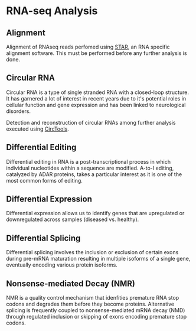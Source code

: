 # RNA-seq Analysis

## Alignment 
Alignment of RNAseq reads perfomed using [STAR](https://github.com/alexdobin/STAR.git), an RNA specific alignment software. This must be performed before any further analysis is done.
## Circular RNA
Circular RNA is a type of single stranded RNA with a closed-loop structure. It has garnered a lot of interest in recent years due to it's potential roles in cellular function and gene expression and has been linked to neurological disorders. 

Detection and reconstruction of circular RNAs among further analysis executed using [CircTools](https://github.com/dieterich-lab/circtools/tree/master).

## Differential Editing
Differential editing in RNA is a post-transcriptional process in which individual nucleotides within a sequence are modified. A-to-I editing, catalyzed by ADAR proteins, takes a particular interest as it is one of the most common forms of editing. 

## Differential Expression
Differential expression allows us to identify genes that are upregulated or downregulated across samples (diseased vs. healthy). 

## Differential Splicing
Differential splicing involves the inclusion or exclusion of certain exons during pre-mRNA maturation resulting in multiple isoforms of a single gene, eventually encoding various protein isoforms. 

## Nonsense-mediated Decay (NMR)
NMR is a quality control mechanism that idenfities premature RNA stop codons and degrades them before they become proteins. Alternative splicing is frequently coupled to nonsense-mediated mRNA decay (NMD) through regulated inclusion or skipping of exons encoding premature stop codons. 
